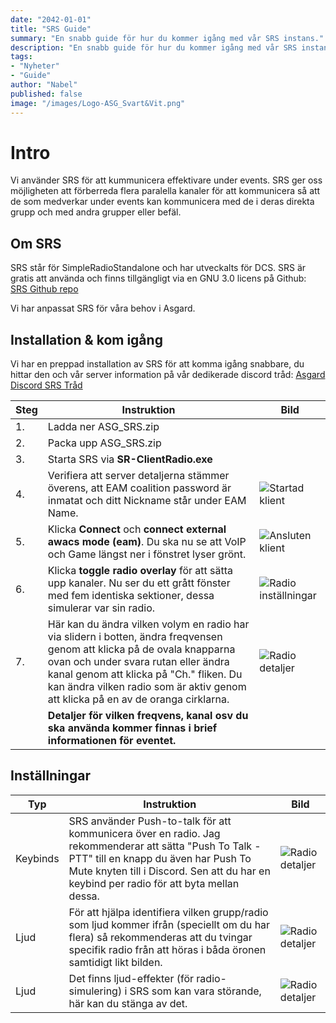 ```yaml
---
date: "2042-01-01"
title: "SRS Guide"
summary: "En snabb guide för hur du kommer igång med vår SRS instans."
description: "En snabb guide för hur du kommer igång med vår SRS instans."
tags:
- "Nyheter"
- "Guide"
author: "Nabel"
published: false
image: "/images/Logo-ASG_Svart&Vit.png"
---
```


# Intro
Vi använder SRS för att kummunicera effektivare under events. SRS ger oss möjligheten att förberreda flera paralella kanaler för att kommunicera så att de som medverkar under events kan kommunicera med de i deras direkta grupp och med andra grupper eller befäl.

## Om SRS
SRS står för SimpleRadioStandalone och har utveckalts för DCS. SRS är gratis att använda och finns tillgängligt via en GNU 3.0 licens på Github: [SRS Github repo](https://github.com/ciribob/DCS-SimpleRadioStandalone)

Vi har anpassat SRS för våra behov i Asgard.

## Installation & kom igång
Vi har en preppad installation av SRS för att komma igång snabbare, du hittar den och vår server information på vår dedikerade discord tråd: [Asgard Discord SRS Tråd](https://discord.com/channels/308968482480062464/1162392609554174114)

| Steg | Instruktion | Bild |
|--|--|--|
| 1. | Ladda ner ASG_SRS.zip |  |
| 2. | Packa upp ASG_SRS.zip |  |
| 3. | Starta SRS via **SR-ClientRadio.exe** |  |
| 4. | Verifiera att server detaljerna stämmer överens, att EAM coalition password är inmatat och ditt Nickname står under EAM Name. | ![Startad klient](/images/SRS/SRS_General.webp) |
| 5. | Klicka **Connect** och **connect external awacs mode (eam)**. Du ska nu se att VoIP och Game längst ner i fönstret lyser grönt. | ![Ansluten klient](/images/SRS/SRS_General_Connected.webp) |
| 6. | Klicka **toggle radio overlay** för att sätta upp kanaler. Nu ser du ett grått fönster med fem identiska sektioner, dessa simulerar var sin radio. | ![Radio inställningar](/images/SRS/SRS_Radio.webp) |
| 7. | Här kan du ändra vilken volym en radio har via slidern i botten, ändra freqvensen genom att klicka på de ovala knapparna ovan och under svara rutan eller ändra kanal genom att klicka på "Ch." fliken. Du kan ändra vilken radio som är aktiv genom att klicka på en av de oranga cirklarna. | ![Radio detaljer](/images/SRS/SRS_Radio_Details.webp) |
|  | **Detaljer för vilken freqvens, kanal osv du ska använda kommer finnas i brief informationen för eventet.** |  |


## Inställningar
| Typ | Instruktion | Bild |
|--|--|--|
| Keybinds | SRS använder Push-to-talk för att kommunicera över en radio. Jag rekommenderar  att sätta "Push To Talk - PTT" till en knapp du även har Push To Mute knyten till i Discord. Sen att du har en keybind per radio för att byta mellan dessa. | ![Radio detaljer](/images/SRS/SRS_Controls.webp) |
| Ljud | För att hjälpa identifiera vilken grupp/radio som ljud kommer ifrån (speciellt om du har flera) så rekommenderas att du tvingar specifik radio från att höras i båda öronen samtidigt likt bilden. | ![Radio detaljer](/images/SRS/SRS_Settings_Audio.webp) |
| Ljud | Det finns ljud-effekter (för radio-simulering) i SRS som kan vara störande, här kan du stänga av det. | ![Radio detaljer](/images/SRS/SRS_Settings_Effects.webp) |